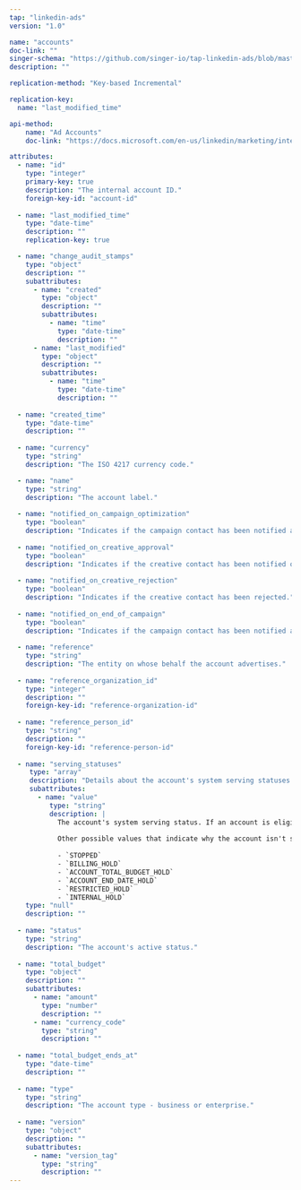 ```yaml
---
tap: "linkedin-ads"
version: "1.0"

name: "accounts"
doc-link: ""
singer-schema: "https://github.com/singer-io/tap-linkedin-ads/blob/master/tap_linkedin_ads/schemas/accounts.json"
description: ""

replication-method: "Key-based Incremental"

replication-key:
  name: "last_modified_time"

api-method:
    name: "Ad Accounts"
    doc-link: "https://docs.microsoft.com/en-us/linkedin/marketing/integrations/ads/account-structure/create-and-manage-accounts#search-for-accounts"

attributes:
  - name: "id"
    type: "integer"
    primary-key: true
    description: "The internal account ID."
    foreign-key-id: "account-id"
  
  - name: "last_modified_time"
    type: "date-time"
    description: ""
    replication-key: true

  - name: "change_audit_stamps"
    type: "object"
    description: ""
    subattributes:
      - name: "created"
        type: "object"
        description: ""
        subattributes:
          - name: "time"
            type: "date-time"
            description: ""
      - name: "last_modified"
        type: "object"
        description: ""
        subattributes:
          - name: "time"
            type: "date-time"
            description: ""
  
  - name: "created_time"
    type: "date-time"
    description: ""
  
  - name: "currency"
    type: "string"
    description: "The ISO 4217 currency code."

  - name: "name"
    type: "string"
    description: "The account label."
  
  - name: "notified_on_campaign_optimization"
    type: "boolean"
    description: "Indicates if the campaign contact has been notified about an opportunity."
  
  - name: "notified_on_creative_approval"
    type: "boolean"
    description: "Indicates if the creative contact has been notified of approval."
  
  - name: "notified_on_creative_rejection"
    type: "boolean"
    description: "Indicates if the creative contact has been rejected."
  
  - name: "notified_on_end_of_campaign"
    type: "boolean"
    description: "Indicates if the campaign contact has been notified about the end of a campaign."
  
  - name: "reference"
    type: "string"
    description: "The entity on whose behalf the account advertises."
  
  - name: "reference_organization_id"
    type: "integer"
    description: ""
    foreign-key-id: "reference-organization-id"
  
  - name: "reference_person_id"
    type: "string"
    description: ""
    foreign-key-id: "reference-person-id"
  
  - name: "serving_statuses"
     type: "array"
     description: "Details about the account's system serving statuses."
     subattributes:
       - name: "value"
          type: "string"
          description: |
            The account's system serving status. If an account is eligible for serving, the value will be `RUNNABLE`.
            
            Other possible values that indicate why the account isn't servable:
 
            - `STOPPED`
            - `BILLING_HOLD`
            - `ACCOUNT_TOTAL_BUDGET_HOLD`
            - `ACCOUNT_END_DATE_HOLD`
            - `RESTRICTED_HOLD`
            - `INTERNAL_HOLD`
    type: "null"
    description: ""
  
  - name: "status"
    type: "string"
    description: "The account's active status."
  
  - name: "total_budget"
    type: "object"
    description: ""
    subattributes:
      - name: "amount"
        type: "number"
        description: ""
      - name: "currency_code"
        type: "string"
        description: ""
  
  - name: "total_budget_ends_at"
    type: "date-time"
    description: ""
  
  - name: "type"
    type: "string"
    description: "The account type - business or enterprise."
  
  - name: "version"
    type: "object"
    description: ""
    subattributes:
      - name: "version_tag"
        type: "string"
        description: ""
---
```

